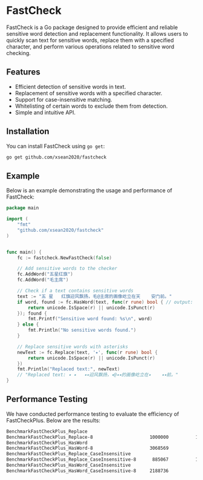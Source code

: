 # FastCheck

FastCheck is a Go package designed to provide efficient and reliable sensitive word detection and replacement functionality. It allows users to quickly scan text for sensitive words, replace them with a specified character, and perform various operations related to sensitive word checking.

## Features

- Efficient detection of sensitive words in text.
- Replacement of sensitive words with a specified character.
- Support for case-insensitive matching.
- Whitelisting of certain words to exclude them from detection.
- Simple and intuitive API.

## Installation

You can install FastCheck using `go get`:

```bash
go get github.com/xsean2020/fastcheck
```

## Example
Below is an example demonstrating the usage and performance of FastCheck:

```go
package main

import (
    "fmt"
    "github.com/xsean2020/fastcheck"
)


func main() {
	fc := fastcheck.NewFastCheck(false)

	// Add sensitive words to the checker
	fc.AddWord("五星红旗")
	fc.AddWord("毛主席")

	// Check if a text contains sensitive words
	text := "五 星   红旗迎风飘扬，毛@主席的画像屹立在天    安门前。"
	if word, found := fc.HasWord(text, func(r rune) bool { // output:  Sensitive word found: 五星红旗
		return unicode.IsSpace(r) || unicode.IsPunct(r)
	}); found {
		fmt.Printf("Sensitive word found: %s\n", word)
	} else {
		fmt.Println("No sensitive words found.")
	}

	// Replace sensitive words with asterisks
	newText := fc.Replace(text, '⭑', func(r rune) bool {
		return unicode.IsSpace(r) || unicode.IsPunct(r)
	})
	fmt.Println("Replaced text:", newText)
	// "Replaced text: ⭑ ⭑   ⭑⭑迎风飘扬，⭑@⭑⭑的画像屹立在⭑    ⭑⭑前。"
}

```


## Performance Testing
We have conducted performance testing to evaluate the efficiency of FastCheckPlus. Below are the results:
```bash
BenchmarkFastCheckPlus_Replace
BenchmarkFastCheckPlus_Replace-8                   	 1000000	      1161 ns/op
BenchmarkFastCheckPlus_HasWord
BenchmarkFastCheckPlus_HasWord-8                   	 3068569	       390.4 ns/op
BenchmarkFastCheckPlus_Replace_CaseInsensitive
BenchmarkFastCheckPlus_Replace_CaseInsensitive-8   	  885067	      1322 ns/op
BenchmarkFastCheckPlus_HasWord_CaseInsensitive
BenchmarkFastCheckPlus_HasWord_CaseInsensitive-8   	 2188736	       544.8 ns/op
```



